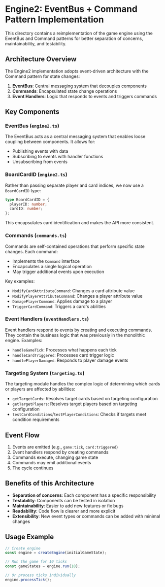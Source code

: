 # Engine2: EventBus + Command Pattern Implementation

This directory contains a reimplementation of the game engine using the EventBus and Command patterns for better separation of concerns, maintainability, and testability.

## Architecture Overview

The Engine2 implementation adopts event-driven architecture with the Command pattern for state changes:

1. **EventBus**: Central messaging system that decouples components
2. **Commands**: Encapsulated state change operations
3. **Event Handlers**: Logic that responds to events and triggers commands

## Key Components

### EventBus (`engine2.ts`)

The EventBus acts as a central messaging system that enables loose coupling between components. It allows for:

- Publishing events with data
- Subscribing to events with handler functions
- Unsubscribing from events

### BoardCardID (`engine2.ts`)

Rather than passing separate player and card indices, we now use a `BoardCardID` type:

```typescript
type BoardCardID = {
  playerID: number;
  cardID: number;
};
```

This encapsulates card identification and makes the API more consistent.

### Commands (`commands.ts`)

Commands are self-contained operations that perform specific state changes. Each command:

- Implements the `Command` interface
- Encapsulates a single logical operation
- May trigger additional events upon execution

Key examples:
- `ModifyCardAttributeCommand`: Changes a card attribute value
- `ModifyPlayerAttributeCommand`: Changes a player attribute value
- `DamagePlayerCommand`: Applies damage to a player
- `TriggerCardCommand`: Triggers a card's abilities

### Event Handlers (`eventHandlers.ts`)

Event handlers respond to events by creating and executing commands. They contain the business logic that was previously in the monolithic engine. Examples:

- `handleGameTick`: Processes what happens each tick
- `handleCardTriggered`: Processes card trigger logic
- `handlePlayerDamaged`: Responds to player damage events

### Targeting System (`targeting.ts`)

The targeting module handles the complex logic of determining which cards or players are affected by abilities:

- `getTargetCards`: Resolves target cards based on targeting configuration
- `getTargetPlayers`: Resolves target players based on targeting configuration
- `testCardConditions`/`testPlayerConditions`: Checks if targets meet condition requirements

## Event Flow

1. Events are emitted (e.g., `game:tick`, `card:triggered`)
2. Event handlers respond by creating commands
3. Commands execute, changing game state
4. Commands may emit additional events
5. The cycle continues

## Benefits of this Architecture

- **Separation of concerns**: Each component has a specific responsibility
- **Testability**: Components can be tested in isolation
- **Maintainability**: Easier to add new features or fix bugs
- **Readability**: Code flow is clearer and more explicit
- **Extensibility**: New event types or commands can be added with minimal changes

## Usage Example

```typescript
// Create engine
const engine = createEngine(initialGameState);

// Run the game for 10 ticks
const gameStates = engine.run(10);

// Or process ticks individually
engine.processTick();
``` 